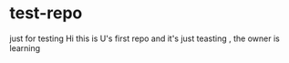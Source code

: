 # test-repo
just for testing
Hi this is U's first repo and it's just teasting , the owner is learning 
